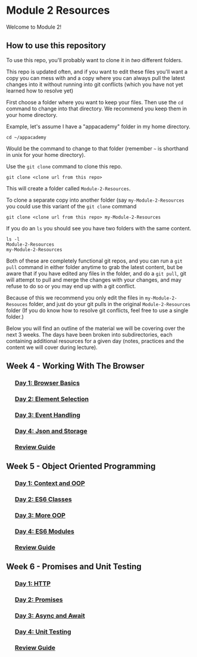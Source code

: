 # Module 2 Resources

Welcome to Module 2!

## How to use this repository

To use this repo, you'll probably want to clone it in _two_ different folders.

This repo is updated often, and if you want to edit these files you'll want a copy
you can mess with and a copy where you can always pull the latest changes into it
without running into git conflicts (which you have not yet learned how to resolve yet)

First choose a folder where you want to keep your files. Then use the `cd` command
to change into that directory. We recommend you keep them in your home directory.

Example, let's assume I have a "appacademy" folder in my home directory.

```shell
cd ~/appacademy
```

Would be the command to change to that folder (remember `~` is shorthand in unix for your home directory).

Use the `git clone` command to clone this repo.

```shell
git clone <clone url from this repo>
```

This will create a folder called `Module-2-Resources`.

To clone a separate copy into another folder (say `my-Module-2-Resources` you could use this variant of the `git clone` command

```shell
git clone <clone url from this repo> my-Module-2-Resources
```

If you do an `ls` you should see you have two folders with the same content.

```shell
ls -l
Module-2-Resources
my-Module-2-Resources
```

Both of these are completely functional git repos, and you can run a `git pull` command in either folder anytime to grab the latest content, but be aware that
if you have edited any files in the folder, and do a `git pull`, git will attempt to pull and merge the changes with your changes, and may refuse to do so or you may end up with a git conflict.

Because of this we recommend you only edit the files in `my-Module-2-Resouces` folder, and just do your git pulls in the original `Module-2-Resources` folder (If you do know how to resolve git conflicts, feel free to use a single folder.)

Below you will find an outline of the material we will be covering over the next 3 weeks. The days have been broken into subdirectories, each containing additional resources for a given day (notes, practices and the content we will cover during lecture).

## Week 4 - Working With The Browser

### &nbsp;&nbsp;&nbsp;&nbsp;&nbsp;&nbsp;[Day 1: Browser Basics](https://github.com/SergeyGridin/Module-2-Resources/tree/main/week-4/d1-browser-basics)

### &nbsp;&nbsp;&nbsp;&nbsp;&nbsp;&nbsp;[Day 2: Element Selection](https://github.com/SergeyGridin/Module-2-Resources/tree/main/week-4/d2-element-selection)

### &nbsp;&nbsp;&nbsp;&nbsp;&nbsp;&nbsp;[Day 3: Event Handling](https://github.com/SergeyGridin/Module-2-Resources/tree/main/week-4/d3-event-handling)

### &nbsp;&nbsp;&nbsp;&nbsp;&nbsp;&nbsp;[Day 4: Json and Storage](https://github.com/SergeyGridin/Module-2-Resources/tree/main/week-4/d4-json-and-storage)

### &nbsp;&nbsp;&nbsp;&nbsp;&nbsp;&nbsp;[Review Guide](https://github.com/SergeyGridin/Module-2-Resources/tree/main/week-4/review-guide)

## Week 5 - Object Oriented Programming

### &nbsp;&nbsp;&nbsp;&nbsp;&nbsp;&nbsp;[Day 1: Context and OOP](https://github.com/SergeyGridin/Module-2-Resources/tree/main/week-5/d1-context-and-oop)

### &nbsp;&nbsp;&nbsp;&nbsp;&nbsp;&nbsp;[Day 2: ES6 Classes](https://github.com/SergeyGridin/Module-2-Resources/tree/main/week-5/d2-classes)

### &nbsp;&nbsp;&nbsp;&nbsp;&nbsp;&nbsp;[Day 3: More OOP](https://github.com/SergeyGridin/Module-2-Resources/tree/main/week-5/d3-more-oop)

### &nbsp;&nbsp;&nbsp;&nbsp;&nbsp;&nbsp;[Day 4: ES6 Modules](https://github.com/SergeyGridin/Module-2-Resources/tree/main/week-5/d4-es6-modules)

### &nbsp;&nbsp;&nbsp;&nbsp;&nbsp;&nbsp;[Review Guide](https://github.com/SergeyGridin/Module-2-Resources/tree/main/week-5/review-guide)

## Week 6 - Promises and Unit Testing

### &nbsp;&nbsp;&nbsp;&nbsp;&nbsp;&nbsp;[Day 1: HTTP](https://github.com/SergeyGridin/Module-2-Resources/tree/main/week-6/d1-http)

### &nbsp;&nbsp;&nbsp;&nbsp;&nbsp;&nbsp;[Day 2: Promises](https://github.com/SergeyGridin/Module-2-Resources/tree/main/week-6/d2-promises)

### &nbsp;&nbsp;&nbsp;&nbsp;&nbsp;&nbsp;[Day 3: Async and Await](https://github.com/SergeyGridin/Module-2-Resources/tree/main/week-6/d3-async-await)

### &nbsp;&nbsp;&nbsp;&nbsp;&nbsp;&nbsp;[Day 4: Unit Testing](https://github.com/SergeyGridin/Module-2-Resources/tree/main/week-6/d4-unit-testing)

### &nbsp;&nbsp;&nbsp;&nbsp;&nbsp;&nbsp;[Review Guide](https://github.com/SergeyGridin/Module-2-Resources/tree/main/week-6/review-guide)
